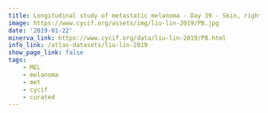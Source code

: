 ```yaml
---
title: Longitudinal study of metastatic melanoma - Day 39 - Skin, right scalp (T9)
image: https://www.cycif.org/assets/img/liu-lin-2019/PB.jpg
date: '2019-01-22'
minerva_link: https://www.cycif.org/data/liu-lin-2019/PB.html
info_link: /atlas-datasets/liu-lin-2019
show_page_link: false
tags: 
    - MEL
    - melanoma
    - met
    - cycif
    - curated
---
```

